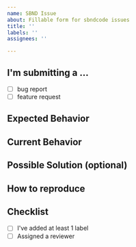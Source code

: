 ```yaml
---
name: SBND Issue
about: Fillable form for sbndcode issues
title: ''
labels: ''
assignees: ''

---
```


## I'm submitting a ...

- [ ] bug report
- [ ] feature request

## Expected Behavior


## Current Behavior


## Possible Solution (optional)


## How to reproduce 

## Checklist
- [ ] I've added at least 1 label
- [ ] Assigned a reviewer
